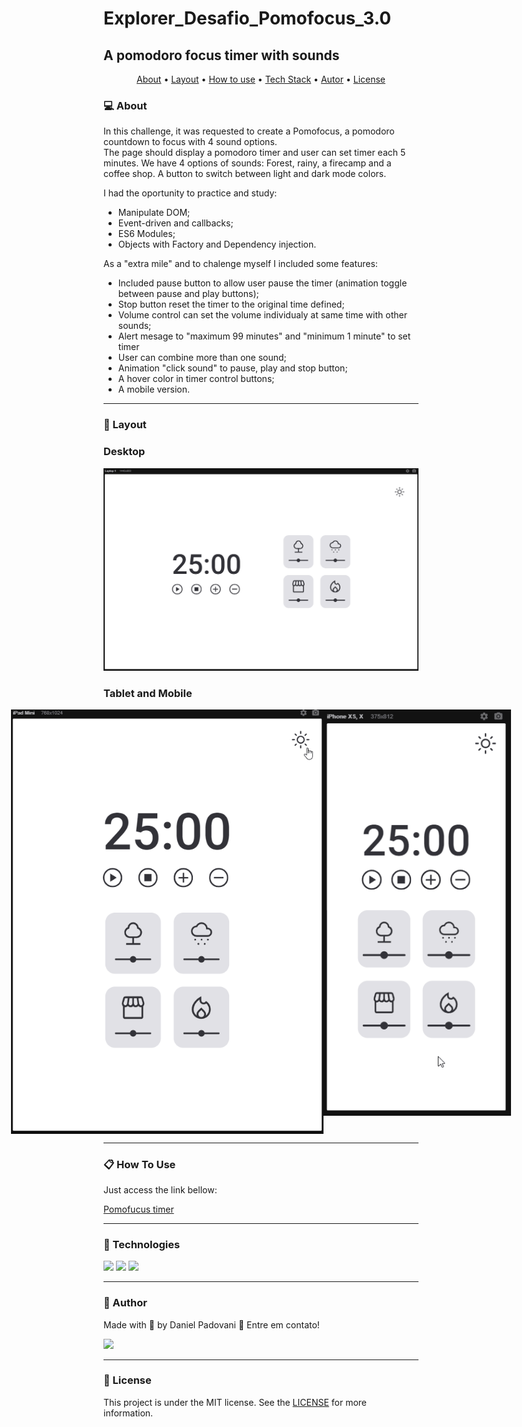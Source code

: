 # Explorer_Desafio_Pomofocus_3.0

## A pomodoro focus timer with sounds

<p align="center">
	<a href="#computer-about">About</a> •
 	<a href="#art-layout">Layout</a> • 
 	<a href="#clipboard-how-to-use">How to use</a> • 
 	<a href="#rocket-technologies">Tech Stack</a> • 
 	<a href="#dart-author">Autor</a> • 
 	<a href="#memo-license">License</a>
</p>

### :computer: About

In this challenge, it was requested to create a Pomofocus, a pomodoro countdown to focus with 4 sound options.  
The page should display a pomodoro timer and user can set timer each 5 minutes.
We have 4 options of sounds: Forest, rainy, a firecamp and a coffee shop.
A button to switch between light and dark mode colors.

I had the oportunity to practice and study:
*	Manipulate DOM;
*	Event-driven and callbacks;
*	ES6 Modules;
*	Objects with Factory and Dependency injection.



As a "extra mile" and to chalenge myself I included some features:
*	Included pause button to allow user pause the timer (animation toggle between pause and play buttons);
*	Stop button reset the timer to the original time defined;
*	Volume control can set the volume individualy at same time with other sounds;
*	Alert mesage to "maximum 99 minutes" and "minimum 1 minute" to set timer
*	User can combine more than one sound;
*	Animation "click sound" to pause, play and stop button;
*	A hover color in timer control buttons;
*	A mobile version.


---

### :art: Layout

### Desktop

<p align="center">
	<img alt="desktop version" src="./images/DesktopPomofocus2.0.gif" width="600px">
</p>

### Tablet and Mobile

<p align="center" style="display: flex; align-items: flex-start; justify-content: center;">
	<img alt="tablet version" src="./images/IpadPomofocus2.0.gif" width="500px">
	<img alt="mobile version" src="./images/MobilePomofocus2.0.gif" width="300px">
</p>

---

### :clipboard: How To Use

Just access the link bellow:

<a href="https://dan-padovani.github.io/Explorer_projeto06_Pomofocus_timer/" target="_blank">Pomofucus timer</a>

---

### :rocket: Technologies

<img src="https://img.shields.io/badge/HTML5-E34F26?style=for-the-badge&logo=html5&logoColor=white">
<img src="https://img.shields.io/badge/CSS3-1572B6?style=for-the-badge&logo=css3&logoColor=white">
<img src="https://img.shields.io/badge/JavaScript-323330?style=for-the-badge&logo=javascript&logoColor=F7DF1E">

---

### :dart: Author

<p>
	Made with &#128150 by Daniel Padovani &#128075 Entre em contato! 	
</p>
<div>
  <a href="https://www.linkedin.com/in/daniel-padovani/" target="_blank">
    <img src="https://img.shields.io/badge/LinkedIn-0077B5?style=for-the-badge&logo=linkedin&logoColor=white">
  </a>  
</div>

---

### :memo: License

This project is under the MIT license. See the [LICENSE](link/master/LICENSE) for more information.
